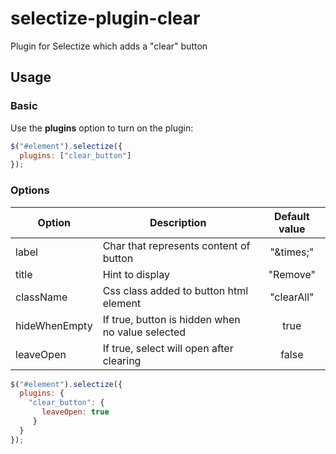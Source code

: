 # selectize-plugin-clear
Plugin for Selectize which adds a "clear" button

## Usage
### Basic
Use the **plugins** option to turn on the plugin: 

```js
$("#element").selectize({
  plugins: ["clear_button"]
});
```

### Options

| Option        | Description                                      | Default value |
| ------------- |--------------------------------------------------|:-------------:|
| label         | Char that represents content of button           | "&amp;times;" |
| title         | Hint to display                                  | "Remove"      |
| className     | Css class added to button html element           | "clearAll"    |
| hideWhenEmpty | If true, button is hidden when no value selected | true          |
| leaveOpen     | If true, select will open      after clearing    | false         |

```js
$("#element").selectize({
  plugins: {
    "clear_button": {
       leaveOpen: true
     }
  }
});
```